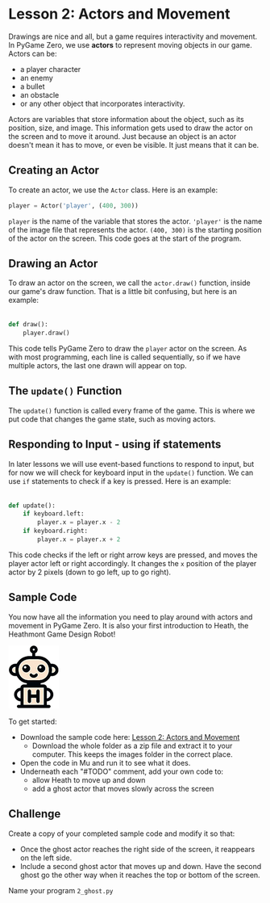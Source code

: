 # Lesson 2: Actors and Movement

Drawings are nice and all, but a game requires interactivity and movement. In PyGame Zero, we use **actors** to represent moving objects in our game. Actors can be:

- a player character
- an enemy
- a bullet
- an obstacle
- or any other object that incorporates interactivity.

Actors are variables that store information about the object, such as its position, size, and image. This information gets used to draw the actor on the screen and to move it around. Just because an object is an actor doesn't mean it has to move, or even be visible. It just means that it can be.

## Creating an Actor

To create an actor, we use the `Actor` class. Here is an example:

```python
player = Actor('player', (400, 300))
```

`player` is the name of the variable that stores the actor. `'player'` is the name of the image file that represents the actor. `(400, 300)` is the starting position of the actor on the screen. This code goes at the start of the program.

## Drawing an Actor

To draw an actor on the screen, we call the `actor.draw()` function, inside our game's draw function. That is a little bit confusing, but here is an example:

```python

def draw():
    player.draw()
```

This code tells PyGame Zero to draw the `player` actor on the screen. As with most programming, each line is called sequentially, so if we have multiple actors, the last one drawn will appear on top.

## The `update()` Function

The `update()` function is called every frame of the game. This is where we put code that changes the game state, such as moving actors.

## Responding to Input - using if statements

In later lessons we will use event-based functions to respond to input, but for now we will check for keyboard input in the `update()` function. We can use `if` statements to check if a key is pressed. Here is an example:

```python

def update():
    if keyboard.left:
        player.x = player.x - 2
    if keyboard.right:
        player.x = player.x + 2
```

This code checks if the left or right arrow keys are pressed, and moves the player actor left or right accordingly. It changes the `x` position of the player actor by 2 pixels (down to go left, up to go right). 

## Sample Code

You now have all the information you need to play around with actors and movement in PyGame Zero. It is also your first introduction to Heath, the Heathmont Game Design Robot!

![Heath](/assets/images/heath.png)

To get started:

- Download the sample code here: [Lesson 2: Actors and Movement](https://github.com/HeathmontGameDesign/LearningPGZ/tree/main/2_Actors_and_Movement)
  - Download the whole folder as a zip file and extract it to your computer. This keeps the images folder in the correct place.
- Open the code in Mu and run it to see what it does.
- Underneath each "#TODO" comment, add your own code to:
  - allow Heath to move up and down
  - add a ghost actor that moves slowly across the screen

## Challenge

Create a copy of your completed sample code and modify it so that:

- Once the ghost actor reaches the right side of the screen, it reappears on the left side.
- Include a second ghost actor that moves up and down. Have the second ghost go the other way when it reaches the top or bottom of the screen.

Name your program `2_ghost.py`
